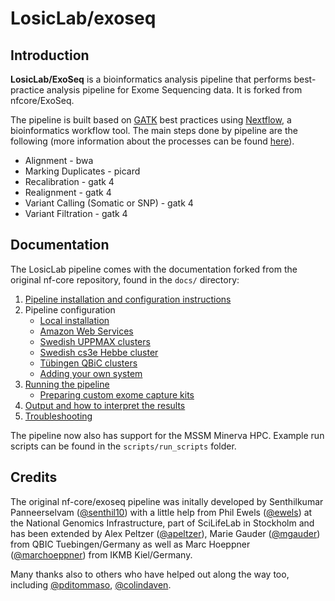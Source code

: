 # LosicLab/exoseq

## Introduction

**LosicLab/ExoSeq** is a bioinformatics analysis pipeline that performs best-practice analysis pipeline for Exome Sequencing data. It is forked from nfcore/ExoSeq.

The pipeline is built based on [GATK](https://software.broadinstitute.org/gatk/best-practices/) best practices using [Nextflow](https://www.nextflow.io), a bioinformatics workflow tool. The main steps done by pipeline are the following (more information about the processes can be found [here](docs/processes.md)).

* Alignment - bwa
* Marking Duplicates - picard
* Recalibration - gatk 4
* Realignment - gatk 4
* Variant Calling (Somatic or SNP) - gatk 4
* Variant Filtration - gatk 4

## Documentation
The LosicLab pipeline comes with the documentation forked from the original nf-core repository, found in the `docs/` directory:

1. [Pipeline installation and configuration instructions](docs/installation.md)
2. Pipeline configuration
   * [Local installation](docs/configuration/local.md)
   * [Amazon Web Services](docs/configuration/aws.md)
   * [Swedish UPPMAX clusters](docs/configuration/uppmax.md)
   * [Swedish cs3e Hebbe cluster](docs/configuration/c3se.md)
   * [Tübingen QBiC clusters](docs/configuration/qbic.md)
   * [Adding your own system](docs/configuration/adding_your_own.md)
3. [Running the pipeline](docs/usage.md)
   * [Preparing custom exome capture kits](docs/kits.md)
4. [Output and how to interpret the results](docs/output.md)
5. [Troubleshooting](docs/troubleshooting.md)

The pipeline now also has support for the MSSM Minerva HPC. Example run scripts can be found in the `scripts/run_scripts` folder.

## Credits
The original nf-core/exoseq pipeline was initally developed by Senthilkumar Panneerselvam ([@senthil10](https://github.com/senthil10)) with a little help from Phil Ewels ([@ewels](https://github.com/ewels)) at the National Genomics Infrastructure, part of SciLifeLab in Stockholm and has been extended by Alex Peltzer ([@apeltzer](https://github.com/apeltzer)), Marie Gauder ([@mgauder](https://github.com/mgauder)) from QBIC Tuebingen/Germany as well as Marc Hoeppner ([@marchoeppner](https://github.com/marchoeppner)) from IKMB Kiel/Germany.

Many thanks also to others who have helped out along the way too, including [@pditommaso](https://github.com/pditommaso), [@colindaven](https://github.com/colindaven).
